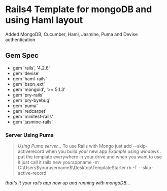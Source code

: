 # Rails4 Template for mongoDB and using Haml layout

Added MongoDB, Cucumber, Haml, Jasmine, Puma and Devise authentication.

## Gem Spec ##

* gem 'rails', '4.2.6'
* gem 'devise'
* gem 'haml-rails'
* gem 'bson_ext'
* gem 'mongoid', '>= 5.1.3'
* gem 'pry-rails'
* gem 'pry-byebug'
* gem 'puma'
* gem 'redcarpet'
* gem 'minitest-rails'
* gem 'jasmine-rails'

### Server Using Puma  ###

> *Using Puma server...*
> To use Rails with Mongo just add --skip-activerecord when you build your new app
> *Example using windows*
> . put the template everywhere in your drive and when you want to use it just call it
> rails new yourappname -m C:\Users\$yourusername$\Desktop\TemplateStarter.rb -T --skip-active-record

*that's it your rails app now up and running with mongoDB...*
